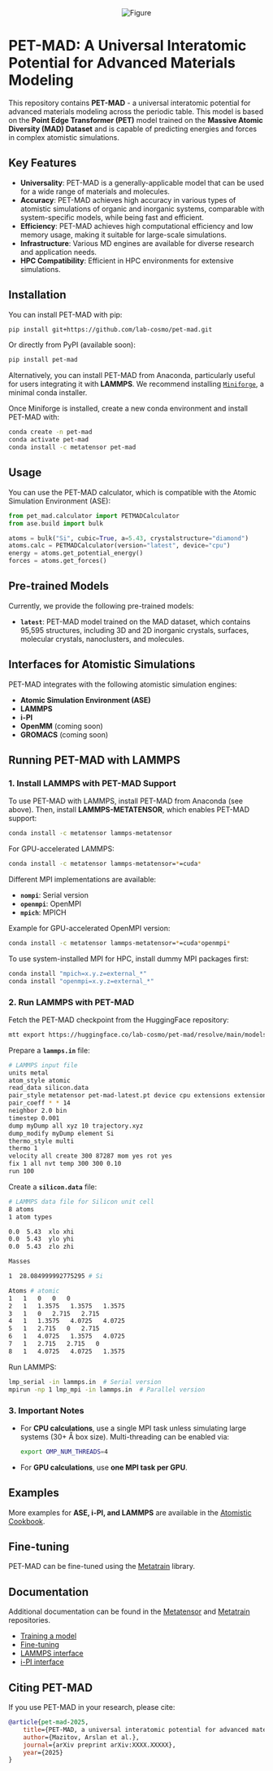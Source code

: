 <div align="center" width="600">
  <picture>
    <source srcset="https://github.com/lab-cosmo/pet-mad/raw/refs/heads/main/docs/static/pet-mad-logo-with-text-dark.svg" media="(prefers-color-scheme: dark)">
    <img src="https://github.com/lab-cosmo/pet-mad/raw/refs/heads/main/docs/static/pet-mad-logo-with-text.svg" alt="Figure">
  </picture>
</div>

# PET-MAD: A Universal Interatomic Potential for Advanced Materials Modeling

This repository contains **PET-MAD** - a universal interatomic potential for advanced materials modeling across the periodic table. This model is based on the **Point Edge Transformer (PET)** model trained on the **Massive Atomic Diversity (MAD) Dataset** and is capable of predicting energies and forces in complex atomistic simulations.

## Key Features

- **Universality**: PET-MAD is a generally-applicable model that can be used for a wide range of materials and molecules.
- **Accuracy**: PET-MAD achieves high accuracy in various types of atomistic simulations of organic and inorganic systems, comparable with system-specific models, while being fast and efficient.
- **Efficiency**: PET-MAD achieves high computational efficiency and low memory usage, making it suitable for large-scale simulations.
- **Infrastructure**: Various MD engines are available for diverse research and application needs.
- **HPC Compatibility**: Efficient in HPC environments for extensive simulations.

## Installation

You can install PET-MAD with pip:

```bash
pip install git+https://github.com/lab-cosmo/pet-mad.git
```

Or directly from PyPI (available soon):

```bash
pip install pet-mad
```

Alternatively, you can install PET-MAD from Anaconda, particularly useful for users integrating it with **LAMMPS**. We recommend installing [`Miniforge`](https://github.com/conda-forge/miniforge), a minimal conda installer.

Once Miniforge is installed, create a new conda environment and install PET-MAD with:

```bash
conda create -n pet-mad
conda activate pet-mad
conda install -c metatensor pet-mad
```

## Usage

You can use the PET-MAD calculator, which is compatible with the Atomic Simulation Environment (ASE):

```python
from pet_mad.calculator import PETMADCalculator
from ase.build import bulk

atoms = bulk("Si", cubic=True, a=5.43, crystalstructure="diamond")
atoms.calc = PETMADCalculator(version="latest", device="cpu")
energy = atoms.get_potential_energy()
forces = atoms.get_forces()
```

## Pre-trained Models

Currently, we provide the following pre-trained models:

- **`latest`**: PET-MAD model trained on the MAD dataset, which contains 95,595 structures, including 3D and 2D inorganic crystals, surfaces, molecular crystals, nanoclusters, and molecules.

## Interfaces for Atomistic Simulations

PET-MAD integrates with the following atomistic simulation engines:

- **Atomic Simulation Environment (ASE)**
- **LAMMPS**
- **i-PI**
- **OpenMM** (coming soon)
- **GROMACS** (coming soon)

## Running PET-MAD with LAMMPS

### 1. Install LAMMPS with PET-MAD Support

To use PET-MAD with LAMMPS, install PET-MAD from Anaconda (see above). Then, install **LAMMPS-METATENSOR**, which enables PET-MAD support:

```bash
conda install -c metatensor lammps-metatensor
```

For GPU-accelerated LAMMPS:

```bash
conda install -c metatensor lammps-metatensor=*=cuda*
```

Different MPI implementations are available:

- **`nompi`**: Serial version
- **`openmpi`**: OpenMPI
- **`mpich`**: MPICH

Example for GPU-accelerated OpenMPI version:

```bash
conda install -c metatensor lammps-metatensor=*=cuda*openmpi*
```

To use system-installed MPI for HPC, install dummy MPI packages first:

```bash
conda install "mpich=x.y.z=external_*"
conda install "openmpi=x.y.z=external_*"
```

### 2. Run LAMMPS with PET-MAD

Fetch the PET-MAD checkpoint from the HuggingFace repository:

```bash
mtt export https://huggingface.co/lab-cosmo/pet-mad/resolve/main/models/pet-mad-latest.ckpt
```

Prepare a **`lammps.in`** file:

```bash
# LAMMPS input file
units metal
atom_style atomic
read_data silicon.data
pair_style metatensor pet-mad-latest.pt device cpu extensions extensions/
pair_coeff * * 14
neighbor 2.0 bin
timestep 0.001
dump myDump all xyz 10 trajectory.xyz
dump_modify myDump element Si
thermo_style multi
thermo 1
velocity all create 300 87287 mom yes rot yes
fix 1 all nvt temp 300 300 0.10
run 100
```

Create a **`silicon.data`** file:

```bash
# LAMMPS data file for Silicon unit cell
8 atoms
1 atom types

0.0  5.43  xlo xhi
0.0  5.43  ylo yhi
0.0  5.43  zlo zhi

Masses

1  28.084999992775295 # Si

Atoms # atomic
1   1   0   0   0
2   1   1.3575   1.3575   1.3575
3   1   0   2.715   2.715
4   1   1.3575   4.0725   4.0725
5   1   2.715   0   2.715
6   1   4.0725   1.3575   4.0725
7   1   2.715   2.715   0
8   1   4.0725   4.0725   1.3575
```

Run LAMMPS:

```bash
lmp_serial -in lammps.in  # Serial version
mpirun -np 1 lmp_mpi -in lammps.in  # Parallel version
```

### 3. Important Notes

- For **CPU calculations**, use a single MPI task unless simulating large systems (30+ Å box size). Multi-threading can be enabled via:
  
  ```bash
  export OMP_NUM_THREADS=4
  ```

- For **GPU calculations**, use **one MPI task per GPU**.

## Examples

More examples for **ASE, i-PI, and LAMMPS** are available in the [Atomistic Cookbook](https://atomistic-cookbook.org/examples/pet-mad/pet-mad.html).

## Fine-tuning

PET-MAD can be fine-tuned using the [Metatrain](https://metatensor.github.io/metatrain/latest/advanced-concepts/fine-tuning.html) library.

## Documentation

Additional documentation can be found in the [Metatensor](https://docs.metatensor.org) and [Metatrain](https://metatensor.github.io/metatrain/latest/index.html) repositories.

- [Training a model](https://metatensor.github.io/metatrain/latest/getting-started/usage.html#training)
- [Fine-tuning](https://metatensor.github.io/metatrain/latest/advanced-concepts/fine-tuning.html)
- [LAMMPS interface](https://docs.metatensor.org/latest/atomistic/engines/lammps.html)
- [i-PI interface](https://docs.metatensor.org/latest/atomistic/engines/ipi.html)

## Citing PET-MAD

If you use PET-MAD in your research, please cite:

```bibtex
@article{pet-mad-2025,
    title={PET-MAD, a universal interatomic potential for advanced materials modeling},
    author={Mazitov, Arslan et al.},
    journal={arXiv preprint arXiv:XXXX.XXXXX},
    year={2025}
}